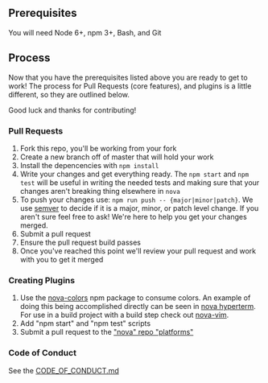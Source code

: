 ## Prerequisites

You will need Node 6+, npm 3+, Bash, and Git


## Process

Now that you have the prerequisites listed above you are ready to get to work! The process for Pull Requests (core features), and plugins is a little different, so they are outlined below.

Good luck and thanks for contributing!

### Pull Requests

1. Fork this repo, you'll be working from your fork
2. Create a new branch off of master that will hold your work
3. Install the depencencies with `npm install`
4. Write your changes and get everything ready. The `npm start` and `npm test` will be useful in writing the needed tests and making sure that your changes aren't breaking thing elsewhere in `nova`
5. To push your changes use: `npm run push -- {major|minor|patch}`. We use [semver](http://semver.org/) to decide if it is a major, minor, or patch level change. If you aren't sure feel free to ask! We're here to help you get your changes merged.
6. Submit a pull request
7. Ensure the pull request build passes
8. Once you've reached this point we'll review your pull request and work with you to get it merged

### Creating Plugins

1. Use the [nova-colors](https://github.com/trevordmiller/nova-colors/blob/master/src/index.js) npm package to consume colors. An example of doing this being accomplished directly can be seen in [nova hyperterm](https://github.com/trevordmiller/nova-hyperterm/blob/master/index.js). For use in a build project with a build step check out [nova-vim](https://github.com/trevordmiller/nova-vim).
2. Add "npm start" and "npm test" scripts
3. Submit a pull request to the ["nova" repo "platforms"](https://github.com/trevordmiller/nova/blob/master/src/data/platforms.js)


### Code of Conduct
See the [CODE_OF_CONDUCT.md](CODE_OF_CONDUCT.md)
